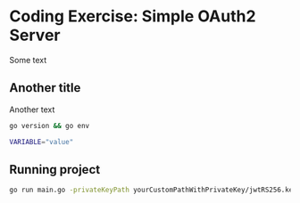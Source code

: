 # Coding Exercise: Simple OAuth2 Server

Some text

## Another title 

Another text

```sh
go version && go env
```

```sh
VARIABLE="value"
```

## Running project 

```sh
go run main.go -privateKeyPath yourCustomPathWithPrivateKey/jwtRS256.key
```
